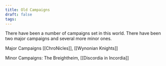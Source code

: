 ```yaml
---
title: Old Campaigns
draft: false
tags:
---
```

 
There have been a number of campaigns set in this world. There have been two major campaigns and several more minor ones.

Major Campaigns
	[[ChroNicles]],
	[[Wynonian Knights]]

Minor Campaigns:
	The Breightheim,
	[[Discordia in Incordia]]
	